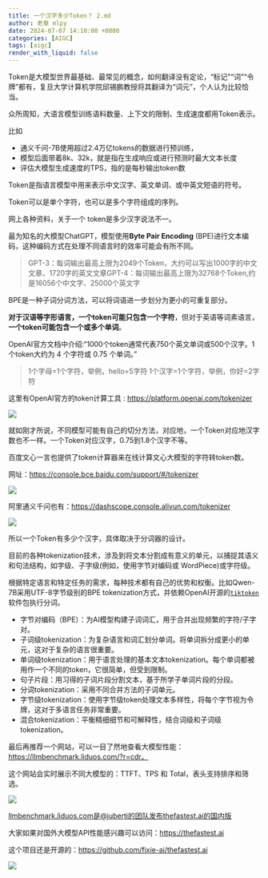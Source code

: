 ```yaml
---
title: 一个汉字多少Token？ 2.md
author: 老章 mlpy
date: 2024-07-07 14:10:00 +0800
categories: [AIGC]
tags: [aigc]
render_with_liquid: false
---
```




Token是大模型世界最基础、最常见的概念，如何翻译没有定论，“标记”“词”“令牌”都有，复旦大学计算机学院邱锡鹏教授将其翻译为“词元”，个人认为比较恰当。

众所周知，大语言模型训练语料数量、上下文的限制、生成速度都用Token表示。

比如
- 通义千问-7B使用超过2.4万亿tokens的数据进行预训练，
- 模型后面带着8k、32k，就是指在生成响应或进行预测时最大文本长度
- 评估大模型生成速度的TPS，指的是每秒输出token数


Token是指语言模型中用来表示中文汉字、英文单词、或中英文短语的符号。

Token可以是单个字符，也可以是多个字符组成的序列。

网上各种资料，关于一个 token是多少汉字说法不一。

最为知名的大模型ChatGPT，模型使用**Byte Pair Encoding** (BPE)进行文本编码，这种编码方式在处理不同语言时的效率可能会有所不同。

>GPT-3：每词输出最高上限为2049个Token，大约可以写出1000字的中文文章、1720字的英文文章​
>GPT-4：每词输出最高上限为32768个Token,约是16056个中文字、25000个英文字

BPE是一种子词分词方法，可以将词语进一步划分为更小的可重复部分。

**对于汉语等字形语言，一个token可能只包含一个字符**，但对于英语等词素语言，**一个token可能包含一个或多个单词**。

OpenAI官方文档中介绍:“1000个token通常代表750个英文单词或500个汉字。1 个token大约为 4 个字符或 0.75 个单词。”

>1个字母=1个字符，举例，hello=5字符
  1个汉字=1个字符，举例，你好=2字符

这里有OpenAI官方的token计算工具 : https://platform.openai.com/tokenizer  

![](https://r2.zhanglearning.com/blog/2024/07/88d40e0e195b012323f169f350e339af.png)

就如刚才所说，不同模型可能有自己的切分方法，对应地，一个Token对应地汉字数也不一样。一个Token对应汉字，0.75到1.8个汉字不等。

百度文心一言也提供了token计算器来在线计算文心大模型的字符转token数。

网址：https://console.bce.baidu.com/support/#/tokenizer

![](https://r2.zhanglearning.com/blog/2024/07/3578e06dbcfa9ae7c3de529582b9fa13.png)

阿里通义千问也有：https://dashscope.console.aliyun.com/tokenizer

![](https://r2.zhanglearning.com/blog/2024/07/52a53162500dbfc168f5b167a3a7b4f6.png)


所以一个Token有多少个汉字，具体取决于分词器的设计。

目前的各种tokenization技术，涉及到将文本分割成有意义的单元，以捕捉其语义和句法结构，如字级、子字级(例如，使用字节对编码或 WordPiece)或字符级。

根据特定语言和特定任务的需求，每种技术都有自己的优势和权衡。比如Qwen-7B采用UTF-8字节级别的BPE tokenization方式，并依赖OpenAI开源的[`tiktoken`](https://github.com/openai/tiktoken)软件包执行分词。 

- 字节对编码（BPE）：为AI模型构建子词词汇，用于合并出现频繁的字符/子字对。
- 子词级tokenization：为复杂语言和词汇划分单词。将单词拆分成更小的单元，这对于复杂的语言很重要。
- 单词级tokenization：用于语言处理的基本文本tokenization。每个单词都被用作一个不同的token，它很简单，但受到限制。
- 句子片段：用习得的子词片段分割文本，基于所学子单词片段的分段。
- 分词tokenization：采用不同合并方法的子词单元。
- 字节级tokenization：使用字节级token处理文本多样性，将每个字节视为令牌，这对于多语言任务非常重要。
- 混合tokenization：平衡精细细节和可解释性，结合词级和子词级tokenization。


最后再推荐一个网站，可以一目了然地查看大模型性能：https://llmbenchmark.liduos.com/?r=cdr。

这个网站会实时展示不同大模型的：TTFT、TPS 和 Total，表头支持排序和筛选。

![](https://r2.zhanglearning.com/blog/2024/07/3dedcaa993fc8667aed25249299aa1be.png)



llmbenchmark.liduos.com是@juberti的团队发布thefastest.ai的国内版

大家如果对国外大模型API性能感兴趣可以访问：https://thefastest.ai

这个项目还是开源的：https://github.com/fixie-ai/thefastest.ai

![](https://r2.zhanglearning.com/blog/2024/07/dab0f0f16a56805c77db8d460609548b.png)


